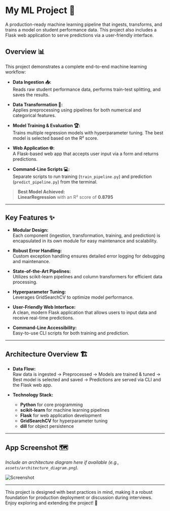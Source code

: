 # My ML Project 🚀

A production-ready machine learning pipeline that ingests, transforms, and trains a model on student performance data. This project also includes a Flask web application to serve predictions via a user-friendly interface.

## Overview 📊

This project demonstrates a complete end-to-end machine learning workflow:

- **Data Ingestion 📥:**  
  Reads raw student performance data, performs train-test splitting, and saves the results.

- **Data Transformation 🔄:**  
  Applies preprocessing using pipelines for both numerical and categorical features.

- **Model Training & Evaluation 🏆:**  
  Trains multiple regression models with hyperparameter tuning. The best model is selected based on the R² score.

- **Web Application 🌐:**  
  A Flask-based web app that accepts user input via a form and returns predictions.

- **Command-Line Scripts 💻:**  
  Separate scripts to run training (`train_pipeline.py`) and prediction (`predict_pipeline.py`) from the terminal.

> **Best Model Achieved:**  
> **LinearRegression** with an R² score of **0.8795**

---

## Key Features ✨

- **Modular Design:**  
  Each component (ingestion, transformation, training, and prediction) is encapsulated in its own module for easy maintenance and scalability.

- **Robust Error Handling:**  
  Custom exception handling ensures detailed error logging for debugging and maintenance.

- **State-of-the-Art Pipelines:**  
  Utilizes scikit-learn pipelines and column transformers for efficient data processing.

- **Hyperparameter Tuning:**  
  Leverages GridSearchCV to optimize model performance.

- **User-Friendly Web Interface:**  
  A clean, modern Flask application that allows users to input data and receive real-time predictions.

- **Command-Line Accessibility:**  
  Easy-to-use CLI scripts for both training and prediction.

---

## Architecture Overview 🏗️

- **Data Flow:**  
  Raw data is ingested → Preprocessed → Models are trained & tuned → Best model is selected and saved → Predictions are served via CLI and the Flask web app.

- **Technology Stack:**  
  - **Python** for core programming  
  - **scikit-learn** for machine learning pipelines  
  - **Flask** for web application development  
  - **GridSearchCV** for hyperparameter tuning  
  - **dill** for object persistence

---

## App Screenshot 🗺️

*Include an architecture diagram here if available (e.g., `assets/architecture_diagram.png`).*

![Screenshot](./assets/architecture_diagram.png)

---

This project is designed with best practices in mind, making it a robust foundation for production deployment or discussion during interviews. Enjoy exploring and extending the project! 🎉
